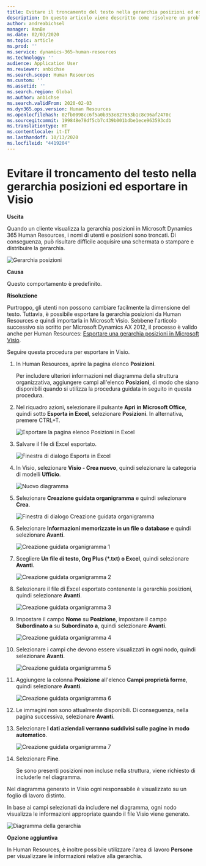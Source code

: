 ```yaml
---
title: Evitare il troncamento del testo nella gerarchia posizioni ed esportare in Visio
description: In questo articolo viene descritto come risolvere un problema in cui i nomi di utenti e posizioni vengono troncati quando i clienti visualizzano la gerarchia posizioni in Microsoft Dynamics 365 Human Resources. Il troncamento di testo può rendere difficile l'acquisizione di una schermata o la stampa della gerarchia.
author: andreabichsel
manager: AnnBe
ms.date: 02/03/2020
ms.topic: article
ms.prod: ''
ms.service: dynamics-365-human-resources
ms.technology: ''
audience: Application User
ms.reviewer: anbichse
ms.search.scope: Human Resources
ms.custom: ''
ms.assetid: ''
ms.search.region: Global
ms.author: anbichse
ms.search.validFrom: 2020-02-03
ms.dyn365.ops.version: Human Resources
ms.openlocfilehash: 02fb0098cc6f5a0b353e827653b1c8c96af2470c
ms.sourcegitcommit: 199848e78df5cb7c439b001bdbe1ece963593cdb
ms.translationtype: HT
ms.contentlocale: it-IT
ms.lasthandoff: 10/13/2020
ms.locfileid: "4419204"
---
```

# <a name="avoid-text-truncation-on-the-position-hierarchy-and-export-to-visio"></a>Evitare il troncamento del testo nella gerarchia posizioni ed esportare in Visio

**Uscita**

Quando un cliente visualizza la gerarchia posizioni in Microsoft Dynamics 365 Human Resources, i nomi di utenti e posizioni sono troncati. Di conseguenza, può risultare difficile acquisire una schermata o stampare e distribuire la gerarchia.

![Gerarchia posizioni](media/position-h.png)

**Causa**

Questo comportamento è predefinito.

**Risoluzione**

Purtroppo, gli utenti non possono cambiare facilmente la dimensione del testo. Tuttavia, è possibile esportare la gerarchia posizioni da Human Resources e quindi importarla in Microsoft Visio. Sebbene l'articolo successivo sia scritto per Microsoft Dynamics AX 2012, il processo è valido anche per Human Resources: [Esportare una gerarchia posizioni in Microsoft Visio](https://docs.microsoft.com/dynamicsax-2012/appuser-itpro/export-a-position-hierarchy-to-microsoft-visio).

Seguire questa procedura per esportare in Visio.

1. In Human Resources, aprire la pagina elenco **Posizioni**.

    Per includere ulteriori informazioni nel diagramma della struttura organizzativa, aggiungere campi all'elenco **Posizioni**, di modo che siano disponibili quando si utilizza la procedura guidata in seguito in questa procedura.

2. Nel riquadro azioni, selezionare il pulsante **Apri in Microsoft Office**, quindi sotto **Esporta in Excel**, selezionare **Posizioni**. In alternativa, premere CTRL+T.

    ![Esportare la pagina elenco Posizioni in Excel](media/org-admin.png)

3. Salvare il file di Excel esportato.

    ![Finestra di dialogo Esporta in Excel](media/export-excel.png)

4. In Visio, selezionare **Visio - Crea nuovo**, quindi selezionare la categoria di modelli **Ufficio**.

    ![Nuovo diagramma](media/new.png)

5. Selezionare **Creazione guidata organigramma** e quindi selezionare **Crea**.

    ![Finestra di dialogo Creazione guidata organigramma](media/orgchart-wizard.png)

6. Selezionare **Informazioni memorizzate in un file o database** e quindi selezionare **Avanti**.

    ![Creazione guidata organigramma 1](media/orgchart-wizard7.png)

7. Scegliere **Un file di testo, Org Plus (\*.txt) o Excel**, quindi selezionare **Avanti**.

    ![Creazione guidata organigramma 2](media/orgchart-wizard3.png)

8. Selezionare il file di Excel esportato contenente la gerarchia posizioni, quindi selezionare **Avanti**.

    ![Creazione guidata organigramma 3](media/orgchart-wizard2.png)

9. Impostare il campo **Nome** su **Posizione**, impostare il campo **Subordinato a** su **Subordinato a**, quindi selezionare **Avanti**.

    ![Creazione guidata organigramma 4](media/orgchart-wizard1.png)

10. Selezionare i campi che devono essere visualizzati in ogni nodo, quindi selezionare **Avanti**.

    ![Creazione guidata organigramma 5](media/orgchart-wizard5.png)

11. Aggiungere la colonna **Posizione** all'elenco **Campi proprietà forme**, quindi selezionare **Avanti**.

    ![Creazione guidata organigramma 6](media/orgchart-wizard6.png)

12. Le immagini non sono attualmente disponibili. Di conseguenza, nella pagina successiva, selezionare **Avanti**.
13. Selezionare **I dati aziendali verranno suddivisi sulle pagine in modo automatico**.

    ![Creazione guidata organigramma 7](media/orgchart-wizard4.png)

14. Selezionare **Fine**.

    Se sono presenti posizioni non incluse nella struttura, viene richiesto di includerle nel diagramma.

Nel diagramma generato in Visio ogni responsabile è visualizzato su un foglio di lavoro distinto.

In base ai campi selezionati da includere nel diagramma, ogni nodo visualizza le informazioni appropriate quando il file Visio viene generato.

![Diagramma della gerarchia](media/hierarchy.png)

**Opzione aggiuntiva**

In Human Resources, è inoltre possibile utilizzare l'area di lavoro **Persone** per visualizzare le informazioni relative alla gerarchia.

